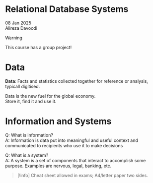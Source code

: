 Relational Database Systems
==
08 Jan 2025  
Alireza Davoodi  

> [!warning]
>
> This course has a group project!
>

# Data
**Data**: Facts and statistics collected together for reference or analysis, typicall digitised.

Data is the new fuel for the global economy.  
Store it, find it and use it.

# Information and Systems
Q: What is information?  
A: Information is data put into meaningful and useful context and communicated to recipients who use it to make decisions

Q: What is a system?  
A: A system is a set of components that interact to accomplish some purpose. Examples are nervous, legal, banking, etc.

> [!info]
> Cheat sheet allowed in exams; A4/letter paper two sides.
> 



